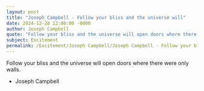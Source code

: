 ```yaml
---
layout: post
title: "Joseph Campbell - Follow your bliss and the universe will"
date: 2024-12-28 12:00:00 -0000
author: Joseph Campbell
quote: "Follow your bliss and the universe will open doors where there were only walls."
subject: Excitement
permalink: /Excitement/Joseph Campbell/Joseph Campbell - Follow your bliss and the universe will
---
```


Follow your bliss and the universe will open doors where there were only walls.

- Joseph Campbell
